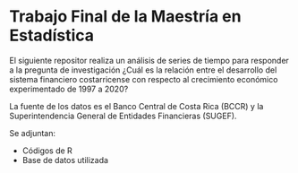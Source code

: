 # Trabajo Final de la Maestría en Estadística
El siguiente repositor realiza un análisis de series de tiempo para responder a la pregunta de investigación ¿Cuál es la relación entre el desarrollo del sistema financiero costarricense con respecto al crecimiento económico experimentado de 1997 a 2020?

La fuente de los datos es el Banco Central de Costa Rica (BCCR) y la Superintendencia General de Entidades Financieras (SUGEF).

Se adjuntan: 
- Códigos de R
- Base de datos utilizada
